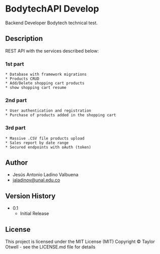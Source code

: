 # BodytechAPI Develop
Backend Developer Bodytech technical test.
## Description
REST API with the services described below:
### 1st part
```
* Database with framework migrations
* Products CRUD
* Add/Delete shopping cart products
* show shopping cart resume
```
### 2nd part
```
* User authentication and registration
* Purchase of products added in the shopping cart
```
### 3rd part
```
* Massive .CSV file products upload
* Sales report by date range
* Secured endpoints with oAuth (token)
```
## Author
* Jesús Antonio Ladino Valbuena
* jaladinov@unal.edu.co
## Version History
* 0.1
    * Initial Release
## License
This project is licensed under the MIT License (MIT) Copyright © Taylor Otwell - see the LICENSE.md file for details
